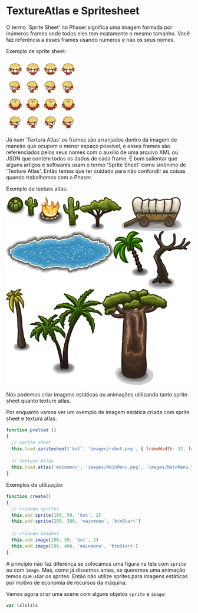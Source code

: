 # TextureAtlas e Spritesheet

O termo 'Sprite Sheet' no Phaser significa uma imagem formada por inúmeros frames onde todos eles tem exatamente o mesmo tamanho. Você faz referência a esses frames usando números e não os seus nomes.

Exemplo de sprite sheet:

![fig 20](resources/img/fig020.png)

Já num 'Textura Atlas' os frames são arranjados dentro da imagem de maneira que ocupem o menor espaço possível, e esses frames são referenciados pelos seus nomes com o auxílio de uma arquivo XML ou JSON que contém todos os dados de cada frame.
É bom salientar que alguns artigos e softwares usam o termo 'Sprite Sheet' como sinônimo de 'Texture Atlas'. Então temos que ter cuidado para não confundir as coisas quando trabalhamos com o Phaser.

Exemplo de texture atlas:

![fig 21](resources/img/fig021.png)


Nós podemos criar imagens estáticas ou animações utilizando tanto sprite sheet quanto texture atlas.

Por enquanto vamos ver um exemplo de imagem estática criada com sprite sheet e textura atlas.

```javascript
function preload ()
{
  // sprite sheet
  this.load.spritesheet('bot', 'images/robot.png', { frameWidth: 32, frameHeight: 38 })

  // texture Atlas
  this.load.atlas('mainmenu', 'images/MainMenu.png', 'images/MainMenu.json')
}
```

Exemplos de utilização:

```javascript
function create()
{
  // criando sprites
  this.add.sprite(100, 50, 'bot', 2)
  this.add.sprite(200, 300, 'mainmenu', 'btnStart')

  // criando imagens
  this.add.image(200, 50, 'bot', 2)
  this.add.image(200, 400, 'mainmenu', 'btnStart')
}
```

A princípio não faz diferença se colocamos uma figura na tela com ``sprite`` ou com ``image``. Mas, como já dissemos antes, se queremos uma animação temos que usar os sprites. Então não utilize sprites para imagens estáticas por motivo de economia de recursos da máquina.

Vamos agora criar uma scene com alguns objetos ``sprite`` e ``image``:

```javascript
var lslslsls

```
